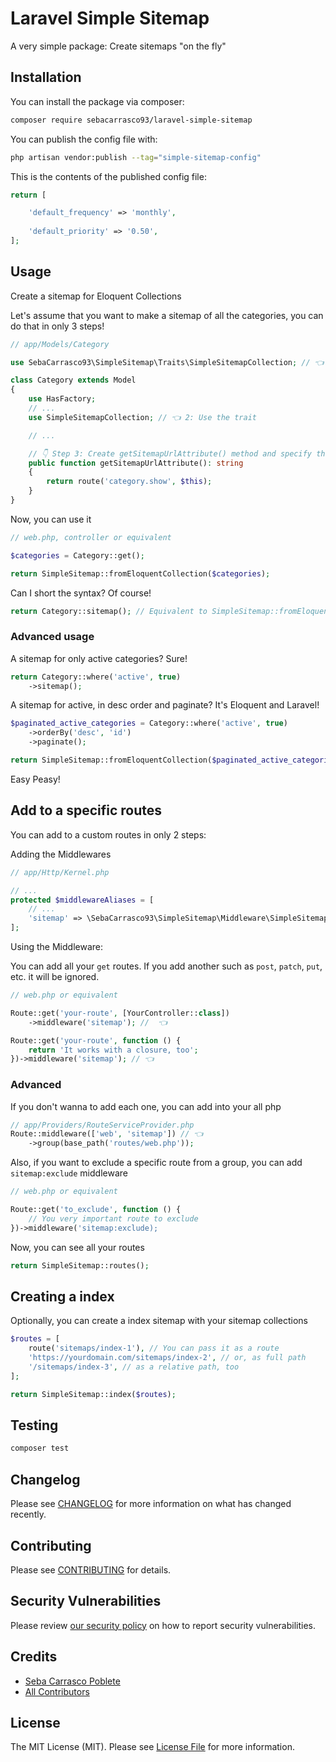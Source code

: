 # Laravel Simple Sitemap

A very simple package: Create sitemaps "on the fly"

## Installation

You can install the package via composer:

```bash
composer require sebacarrasco93/laravel-simple-sitemap
```

You can publish the config file with:

```bash
php artisan vendor:publish --tag="simple-sitemap-config"
```

This is the contents of the published config file:

```php
return [    

    'default_frequency' => 'monthly',
    
    'default_priority' => '0.50',
];
```

## Usage

Create a sitemap for Eloquent Collections

Let's assume that you want to make a sitemap of all the categories, you can do that in only 3 steps!

```php
// app/Models/Category

use SebaCarrasco93\SimpleSitemap\Traits\SimpleSitemapCollection; // 👈 1: Import Trait

class Category extends Model
{
    use HasFactory;
    // ...
    use SimpleSitemapCollection; // 👈 2: Use the trait

    // ...

    // 👇 Step 3: Create getSitemapUrlAttribute() method and specify the full url
    public function getSitemapUrlAttribute(): string 
    {
        return route('category.show', $this);
    }
}

```

Now, you can use it

```php
// web.php, controller or equivalent

$categories = Category::get();

return SimpleSitemap::fromEloquentCollection($categories);
```

Can I short the syntax? Of course!

```php
return Category::sitemap(); // Equivalent to SimpleSitemap::fromEloquentCollection(Category::get());
```

### Advanced usage

A sitemap for only active categories? Sure!

```php
return Category::where('active', true)
    ->sitemap();
```

A sitemap for active, in desc order and paginate? It's Eloquent and Laravel!

```php
$paginated_active_categories = Category::where('active', true)
    ->orderBy('desc', 'id')
    ->paginate();

return SimpleSitemap::fromEloquentCollection($paginated_active_categories);
```

Easy Peasy!

## Add to a specific routes

You can add to a custom routes in only 2 steps:

Adding the Middlewares

```php
// app/Http/Kernel.php

// ...
protected $middlewareAliases = [
    // ...
    'sitemap' => \SebaCarrasco93\SimpleSitemap\Middleware\SimpleSitemap::class,
];
```

Using the Middleware:

You can add all your `get` routes. If you add another such as `post`, `patch`, `put`, etc. it will be ignored.

```php
// web.php or equivalent

Route::get('your-route', [YourController::class])
    ->middleware('sitemap'); //  👈

Route::get('your-route', function () {
    return 'It works with a closure, too';
})->middleware('sitemap'); // 👈
```

### Advanced

If you don't wanna to add each one, you can add into your all php

```php
// app/Providers/RouteServiceProvider.php
Route::middleware(['web', 'sitemap']) // 👈
    ->group(base_path('routes/web.php'));
```

Also, if you want to exclude a specific route from a group, you can add `sitemap:exclude` middleware

```php
// web.php or equivalent

Route::get('to_exclude', function () {
    // You very important route to exclude
})->middleware('sitemap:exclude);
```

Now, you can see all your routes

```php
return SimpleSitemap::routes();
```

## Creating a index

Optionally, you can create a index sitemap with your sitemap collections

```php
$routes = [
    route('sitemaps/index-1'), // You can pass it as a route
    'https://yourdomain.com/sitemaps/index-2', // or, as full path
    '/sitemaps/index-3', // as a relative path, too
];

return SimpleSitemap::index($routes);
```

## Testing

```bash
composer test
```

## Changelog

Please see [CHANGELOG](CHANGELOG.md) for more information on what has changed recently.

## Contributing

Please see [CONTRIBUTING](CONTRIBUTING.md) for details.

## Security Vulnerabilities

Please review [our security policy](../../security/policy) on how to report security vulnerabilities.

## Credits

- [Seba Carrasco Poblete](https://github.com/sebacarrasco93)
- [All Contributors](../../contributors)

## License

The MIT License (MIT). Please see [License File](LICENSE.md) for more information.
